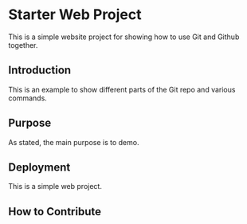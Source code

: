 # Starter Web Project

This is a simple website project for showing how to use Git and Github together.

## Introduction

This is an example to show different parts of the Git repo and various commands.

## Purpose

As stated, the main purpose is to demo.

## Deployment

This is a simple web project.

## How to Contribute